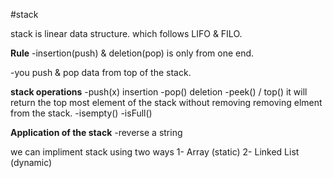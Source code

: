 #stack

stack is linear data structure. which follows LIFO & FILO.

**Rule**
-insertion(push) & deletion(pop) is only from one end.

-you push & pop data from top of the stack.

**stack operations** 
-push(x) insertion
-pop() deletion
-peek() / top() it will return the top most element of the stack without removing removing elment from the stack. 
-isempty() 
-isFull()  

**Application of the stack** 
-reverse a string  


we can impliment stack using two ways 
    1- Array (static)
    2- Linked List (dynamic)